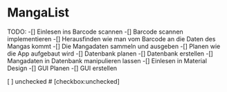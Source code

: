 # MangaList

TODO:
-[] Einlesen ins Barcode scannen
-[] Barcode scannen implementieren
-[] Herausfinden wie man vom Barcode an die Daten des Mangas kommt
-[] Die Mangadaten sammeln und ausgeben
-[] Planen wie die App aufgebaut wird
-[] Datenbank planen
-[] Datenbank erstellen
-[] Mangadaten in Datenbank manipulieren lassen
-[] Einlesen in Material Design
-[] GUI Planen
-[] GUI erstellen

 [ ] unchecked # [checkbox:unchecked]

